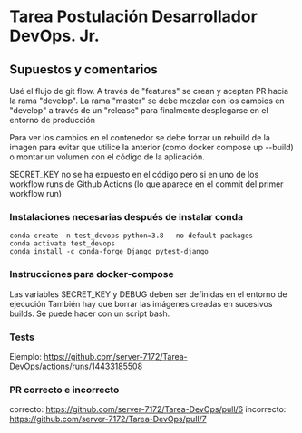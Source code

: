 # Tarea Postulación Desarrollador DevOps. Jr.

## Supuestos y comentarios
Usé el flujo de git flow. A través de "features" se crean y aceptan PR hacia la rama "develop". La rama "master" se debe mezclar con los cambios en "develop" a través de un "release" para finalmente desplegarse en el entorno de producción

Para ver los cambios en el contenedor se debe forzar un rebuild de la imagen para evitar que utilice la anterior (como docker compose up --build) o montar un volumen con el código de la aplicación.

SECRET_KEY no se ha expuesto en el código pero si en uno de los workflow runs de Github Actions (lo que aparece en el commit del primer workflow run)

### Instalaciones necesarias después de instalar conda
```
conda create -n test_devops python=3.8 --no-default-packages
conda activate test_devops
conda install -c conda-forge Django pytest-django
```

### Instrucciones para docker-compose
Las variables SECRET_KEY y DEBUG deben ser definidas en el entorno de ejecución
También hay que borrar las imágenes creadas en sucesivos builds. Se puede hacer con un script bash.

### Tests
Ejemplo: https://github.com/server-7172/Tarea-DevOps/actions/runs/14433185508

### PR correcto e incorrecto
correcto: https://github.com/server-7172/Tarea-DevOps/pull/6
incorrecto: https://github.com/server-7172/Tarea-DevOps/pull/7
